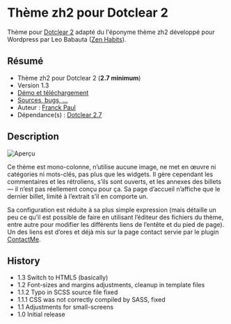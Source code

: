 # Thème zh2 pour Dotclear 2

Thème pour [Dotclear 2](http://fr.dotclear.org/) adapté du l'éponyme thème zh2 développé pour Wordpress par Leo Babauta ([Zen Habits](http://zenhabits.net/)).

## Résumé

* Thème zh2 pour Dotclear 2 (**2.7 minimum**)
* Version 1.3
* [Démo et téléchargement](http://themes.dotaddict.org/galerie-dc2/details/zh2)
* [Sources, bugs, …](https://bitbucket.org/franckpaul/zh2)
* Auteur : [Franck Paul](http://open-time.net/)
* Dépendance(s) : [Dotclear 2.7](https://bitbucket.org/dotclear/dotclear)

## Description

![Aperçu](http://media.dotaddict.org/pda/tdc2/zh2/zh2.jpg)

Ce thème est mono-colonne, n’utilise aucune image, ne met en œuvre ni catégories ni mots-clés, pas plus que les widgets. Il gère cependant les commentaires et les rétroliens, s’ils sont ouverts, et les annexes des billets — il n’est pas réellement conçu pour ça. Sa page d’accueil n’affiche que le dernier billet, limité à l’extrait s’il en comporte un.

Sa configuration est réduite à sa plus simple expression (mais détaille un peu ce qu’il est possible de faire en utilisant l’éditeur des fichiers du thème, entre autre pour modifier les différents liens de l’entête et du pied de page). Un des liens est d’ores et déjà mis sur la page contact servie par le plugin [ContactMe](http://plugins.dotaddict.org/dc2/details/contactMe).

## History

* 1.3 Switch to HTML5 (basically)
* 1.2 Font-sizes and margins adjustments, cleanup in template files
* 1.1.2 Typo in SCSS source file fixed
* 1.1.1 CSS was not correctly compiled by SASS, fixed
* 1.1 Adjustments for small-screens
* 1.0 Initial release
